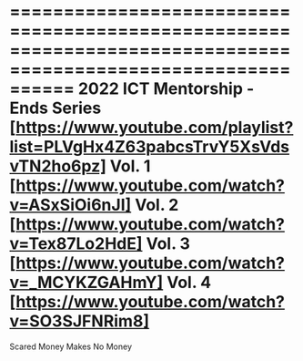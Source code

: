 ==============================================================================================================
2022 ICT Mentorship - Ends Series [https://www.youtube.com/playlist?list=PLVgHx4Z63pabcsTrvY5XsVdsvTN2ho6pz]
Vol. 1 [https://www.youtube.com/watch?v=ASxSiOi6nJI]
Vol. 2 [https://www.youtube.com/watch?v=Tex87Lo2HdE]
Vol. 3 [https://www.youtube.com/watch?v=_MCYKZGAHmY]
Vol. 4 [https://www.youtube.com/watch?v=SO3SJFNRim8]
==============================================================================================================


Scared Money Makes No Money